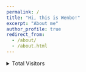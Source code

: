 ```yaml
---
permalink: /
title: "Hi, this is Wenbo!"
excerpt: "About me"
author_profile: true
redirect_from: 
  - /about/
  - /about.html
---
```

<!--

Hi, this is Charles (张子晨)! I am a third-year student majoring mathematics and computer science at [Macalester College](https://www.macalester.edu/) advised by Prof. [Andrew Beveridge](https://mathbeveridge.github.io/), and Prof. [Susan Fox](https://www.macalester.edu/~fox/). Recently, I am researching adversarial reset-free reinforcement learning with sink states mentored by [Luca Weihs](https://lucaweihs.github.io/) from [Allen Institute for AI (AI2)](https://allenai.org/). 

[[Curriculum Vitae]](https://zcczhang.github.io/files/CV.pdf)

My primary research interest lies in designing, developing, optimizing, and deploying *SAFE* deep reinforcement learning algorithms as well as their underlying mathematical principles to build autonomous (embodied, multi) agents that can perform in dynamic environments, solving real-world puzzles for common good. 

I also love competing in mathematical competitions to unveil the elegant beauty of the mathematics. In my spare time, I love to see the aurora driving four hours away from my school, and I indulge in Chinese calligraphy, playing basketball, golf, ping-pong, soccer, going fishing, e.t.c.. 

To know more about me, you could see my [Publications(scripts)](https://zcczhang.github.io/publications/), [Projects](https://zcczhang.github.io/projects/), [Experience](https://zcczhang.github.io/experience/), and [Honors](https://zcczhang.github.io/honors/). I am also making some notes, especially based on detailed mathematical proofs and my understanding, while lerning and researching about reinforcement learning in [Blogs](https://zcczhang.github.io/blogs/).

<!-- 
<details>
<summary>Okay, for more...</summary>
<br>
I am a highly passionate third-year Mathematics and Computer Science student at Macalester College with a solid background in both pure mathematics and applied mathematics involved with computer and data science. My primary research interest lies in designing, developing, optimizing, and deploying deep reinforcement learning algorithms as well as their underlying mathematical principles to build autonomous agents that can perform in dynamic environments, sovling real-world puzzles for social good. Recently, I am researching about reset-free models for reinforcement learning. I also love competing in mathematical competitions to unveil the elegant beauty of the mathematics. With proficient skills in <i>Python, R, Java, MATLAB, SQL, HTML, CSS</i>, I love using mathematical thinking to solve practical problems as well.
<br>
I love to see the aurora driving four hours away from my school, and I indulge in Chinese calligraphy, playing basketball, golf, ping-pong, soccer, going fishing, e.t.c. in my spare time. 
 </details> -->
 


<details>
<summary>
Total Visitors
</summary>
<script type="text/javascript" id="clustrmaps" src="//clustrmaps.com/map_v2.js?d=Jad5BYaZCzNJ3nTHD9TyOF7cJdnqoYChQrF6nELpqcs&cl=ffffff&w=a"></script>
</details>
